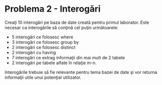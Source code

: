 # Problema 2 - Interogări

Creaţi 10 interogări pe baza de date creată pentru primul laborator. Este necesar ca interogările să conţină cel puţin următoarele:

 - 5 interogări ce folosesc where
 - 3 interogări ce folosesc group by
 - 2 interogări ce folosesc distinct
 - 2 interogări cu having
 - 7 interogări ce extrag informaţii din mai mult de 2 tabele
 - 2 interogări pe tabele alfate în relaţie m-n.

Interogările trebuie să fie relevante pentru tema bazei de date şi vor returna informaţii utile unui potenţial utilizator.